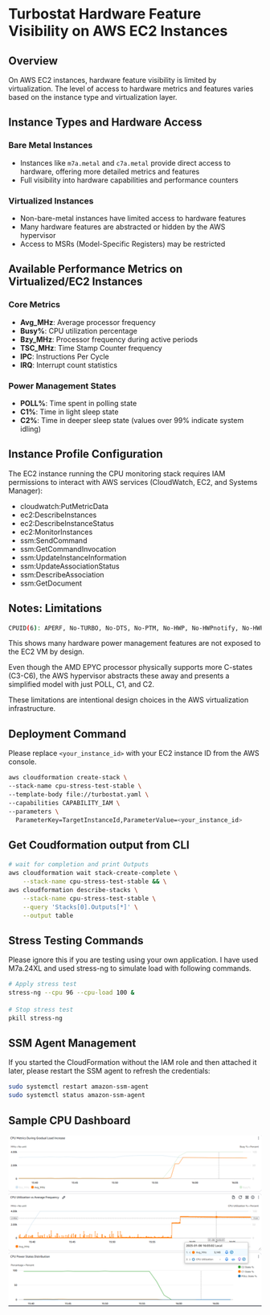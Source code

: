 # Turbostat Hardware Feature Visibility on AWS EC2 Instances

## Overview
On AWS EC2 instances, hardware feature visibility is limited by virtualization. The level of access to hardware metrics and features varies based on the instance type and virtualization layer.

## Instance Types and Hardware Access

### Bare Metal Instances
* Instances like `m7a.metal` and `c7a.metal` provide direct access to hardware, offering more detailed metrics and features
* Full visibility into hardware capabilities and performance counters

### Virtualized Instances
* Non-bare-metal instances have limited access to hardware features
* Many hardware features are abstracted or hidden by the AWS hypervisor
* Access to MSRs (Model-Specific Registers) may be restricted

## Available Performance Metrics on Virtualized/EC2 Instances

### Core Metrics
* **Avg_MHz**: Average processor frequency
* **Busy%**: CPU utilization percentage
* **Bzy_MHz**: Processor frequency during active periods
* **TSC_MHz**: Time Stamp Counter frequency
* **IPC**: Instructions Per Cycle
* **IRQ**: Interrupt count statistics

### Power Management States
* **POLL%**: Time spent in polling state
* **C1%**: Time in light sleep state
* **C2%**: Time in deeper sleep state (values over 99% indicate system idling)

## Instance Profile Configuration

The EC2 instance running the CPU monitoring stack requires IAM permissions to interact with AWS services (CloudWatch, EC2, and Systems Manager):
- cloudwatch:PutMetricData
- ec2:DescribeInstances
- ec2:DescribeInstanceStatus
- ec2:MonitorInstances
- ssm:SendCommand
- ssm:GetCommandInvocation
- ssm:UpdateInstanceInformation
- ssm:UpdateAssociationStatus
- ssm:DescribeAssociation
- ssm:GetDocument

## Notes: Limitations

```bash
CPUID(6): APERF, No-TURBO, No-DTS, No-PTM, No-HWP, No-HWPnotify, No-HWPwindow, No-HWPepp, No-HWPpkg, No-EPB
```
This shows many hardware power management features are not exposed to the EC2 VM by design.

Even though the AMD EPYC processor physically supports more C-states (C3-C6), the AWS hypervisor abstracts these away and presents a simplified model with just POLL, C1, and C2.

These limitations are intentional design choices in the AWS virtualization infrastructure.

## Deployment Command
Please replace `<your_instance_id>` with your EC2 instance ID from the AWS console.

```bash
aws cloudformation create-stack \
--stack-name cpu-stress-test-stable \
--template-body file://turbostat.yaml \
--capabilities CAPABILITY_IAM \
--parameters \
  ParameterKey=TargetInstanceId,ParameterValue=<your_instance_id>
```
## Get Coudformation output from CLI
```bash
# wait for completion and print Outputs
aws cloudformation wait stack-create-complete \
    --stack-name cpu-stress-test-stable && \
aws cloudformation describe-stacks \
    --stack-name cpu-stress-test-stable \
    --query 'Stacks[0].Outputs[*]' \
    --output table
```

## Stress Testing Commands
Please ignore this if you are testing using your own application.
I have used M7a.24XL and used stress-ng to simulate load with following commands.

```bash
# Apply stress test
stress-ng --cpu 96 --cpu-load 100 &

# Stop stress test
pkill stress-ng
```

## SSM Agent Management
If you started the CloudFormation without the IAM role and then attached it later, please restart the SSM agent to refresh the credentials:
```bash
sudo systemctl restart amazon-ssm-agent
sudo systemctl status amazon-ssm-agent
```

## Sample CPU Dashboard

![Alt text](/aws-turbostat-stable/example.png)

